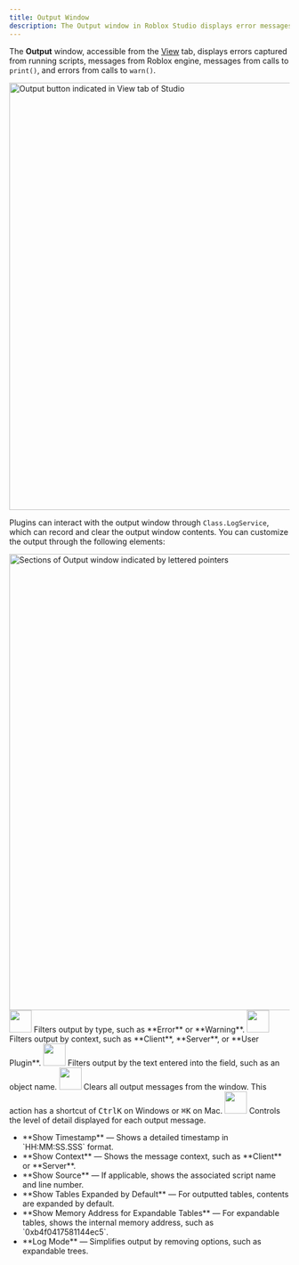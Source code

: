 ```yaml
---
title: Output Window
description: The Output window in Roblox Studio displays error messages, calls to print(), and calls to warn().
---
```


The **Output** window, accessible from the [View](./view-tab.md) tab, displays errors captured from running scripts, messages from Roblox engine, messages from calls to `print()`, and errors from calls to `warn()`.

<img src="../assets/studio/general/View-Tab-Output.png" width="768" alt="Output button indicated in View tab of Studio" />

Plugins can interact with the output window through `Class.LogService`, which can record and clear the output window contents. You can customize the output through the following elements:

<img src="../assets/studio/general/Output-Window-Diagram.png" width="820" alt="Sections of Output window indicated by lettered pointers" />

<Grid container spacing={2}>
	<Grid item XSmall={2} Medium={1} Large={1} XLarge={1}><img src="../assets/misc/Box-Label-A.png" width="40" style={{float:"right"}} /></Grid>
	<Grid item XSmall={10} Medium={11} Large={11} XLarge={11} style={{marginTop:"4px"}}>
	Filters output by type, such as **Error** or **Warning**.
	</Grid>
</Grid>
<Grid container spacing={2}>
	<Grid item item XSmall={2} Medium={1} Large={1} XLarge={1}><img src="../assets/misc/Box-Label-B.png" width="40" style={{float:"right"}} /></Grid>
	<Grid item XSmall={10} Medium={11} Large={11} XLarge={11} style={{marginTop:"4px"}}>
	Filters output by context, such as **Client**, **Server**, or **User Plugin**.
	</Grid>
</Grid>
<Grid container spacing={2}>
	<Grid item item XSmall={2} Medium={1} Large={1} XLarge={1}><img src="../assets/misc/Box-Label-C.png" width="40" style={{float:"right"}} /></Grid>
	<Grid item XSmall={10} Medium={11} Large={11} XLarge={11} style={{marginTop:"4px"}}>
	Filters output by the text entered into the field, such as an object name.
	</Grid>
</Grid>
<Grid container spacing={2}>
	<Grid item item XSmall={2} Medium={1} Large={1} XLarge={1}><img src="../assets/misc/Box-Label-D.png" width="40" style={{float:"right"}} /></Grid>
	<Grid item XSmall={10} Medium={11} Large={11} XLarge={11} style={{marginTop:"4px"}}>
	Clears all output messages from the window. This action has a shortcut of <kbd>Ctrl</kbd><kbd>K</kbd> on Windows or <kbd>⌘</kbd><kbd>K</kbd> on Mac.
	</Grid>
</Grid>
<Grid container spacing={2}>
	<Grid item item XSmall={2} Medium={1} Large={1} XLarge={1}><img src="../assets/misc/Box-Label-E.png" width="40" style={{float:"right"}} /></Grid>
	<Grid item XSmall={10} Medium={11} Large={11} XLarge={11} style={{marginTop:"4px"}}>
	Controls the level of detail displayed for each output message.<ul><li>**Show Timestamp** &mdash; Shows a detailed timestamp in `HH:MM:SS.SSS` format.</li><li>**Show Context** &mdash; Shows the message context, such as **Client** or **Server**.</li><li>**Show Source** &mdash; If applicable, shows the associated script name and line number.</li><li>**Show Tables Expanded by Default** &mdash; For outputted tables, contents are expanded by default.</li><li>**Show Memory Address for Expandable Tables** &mdash; For expandable tables, shows the internal memory address, such as `0xb4f0417581144ec5`.</li><li>**Log Mode** &mdash; Simplifies output by removing options, such as expandable trees.</li></ul>
	</Grid>
</Grid>
